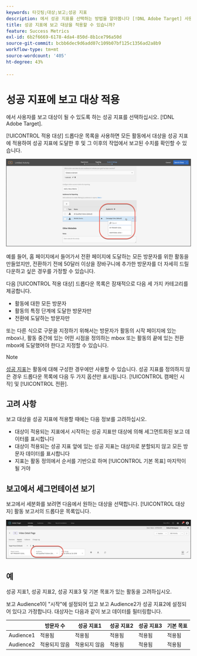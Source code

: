 ```yaml
---
keywords: 타깃팅;대상;보고;성공 지표
description: 에서 성공 지표를 선택하는 방법을 알아봅니다 [!DNL Adobe Target] 사용자를 보고 대상이 될 수 있도록 해줍니다.
title: 성공 지표에 보고 대상을 적용할 수 있습니까?
feature: Success Metrics
exl-id: 6b2f6669-6178-4da4-850d-8b1ce796a50d
source-git-commit: bcbb6dec9d6add07c109b07bf125c1356ad2a8b9
workflow-type: tm+mt
source-wordcount: '405'
ht-degree: 43%

---
```


# 성공 지표에 보고 대상 적용

에서 사용자를 보고 대상이 될 수 있도록 하는 성공 지표를 선택하십시오. [!DNL Adobe Target].

[!UICONTROL 적용 대상] 드롭다운 목록을 사용하면 모든 활동에서 대상을 성공 지표에 적용하여 성공 지표에 도달한 후 및 그 이후의 작업에서 보고된 수치를 확인할 수 있습니다.

![success_metric 이미지](assets/success_metric.png)

예를 들어, 홈 페이지에서 들어가서 전환 페이지에 도달하는 모든 방문자를 위한 활동을 만들었지만, 전환하기 전에 50달러 이상을 장바구니에 추가한 방문자를 더 자세히 드릴다운하고 싶은 경우를 가정할 수 있습니다.

다음 [!UICONTROL 적용 대상] 드롭다운 목록은 잠재적으로 다음 세 가지 카테고리를 제공합니다.

* 활동에 대한 모든 방문자
* 활동의 특정 단계에 도달한 방문자만
* 전환에 도달하는 방문자만

또는 다른 식으로 구문을 지정하기 위해서는 방문자가 활동의 시작 페이지에 있는 mbox나, 활동 중간에 있는 어떤 시점을 정의하는 mbox 또는 활동의 끝에 있는 전환 mbox에 도달했어야 한다고 지정할 수 있습니다.

>[!NOTE]
>
>[성공 지표](/help/main/c-activities/r-success-metrics/success-metrics.md#reference_D011575C85DA48E989A244593D9B9924)는 활동에 대해 구성한 경우에만 사용할 수 있습니다. 성공 지표를 정의하지 않은 경우 드롭다운 목록에 다음 두 가지 옵션만 표시됩니다. [!UICONTROL 캠페인 시작] 및 [!UICONTROL 전환].


## 고려 사항

보고 대상을 성공 지표에 적용할 때에는 다음 정보를 고려하십시오.

* 대상이 적용되는 지표에서 시작하는 성공 지표만 대상에 의해 세그먼트화된 보고 데이터를 표시합니다
* 대상이 적용되는 성공 지표 앞에 있는 성공 지표는 대상자로 분할되지 않고 모든 방문자 데이터를 표시합니다
* 지표는 활동 정의에서 순서를 기반으로 하며 [!UICONTROL 기본 목표] 마지막이 될 거야

## 보고에서 세그먼테이션 보기

보고에서 세분화를 보려면 다음에서 원하는 대상을 선택합니다. [!UICONTROL 대상자] 활동 보고서의 드롭다운 목록입니다.

![reporting_audience_dropdown 이미지](assets/reporting_audience_dropdown.png)

## 예

성공 지표1, 성공 지표2, 성공 지표3 및 기본 목표가 있는 활동을 고려하십시오.

보고 Audience1이 &quot;시작&quot;에 설정되어 있고 보고 Audience2가 성공 지표2에 설정되어 있다고 가정합니다. 대상자는 다음과 같이 보고 데이터를 필터링합니다.

|  | 방문자 수 | 성공 지표1 | 성공 지표2 | 성공 지표3 | 기본 목표 |
| --- | --- | --- | --- | --- | --- |
| Audience1 | 적용됨 | 적용됨 | 적용됨 | 적용됨 | 적용됨 |
| Audience2 | 적용되지 않음 | 적용되지 않음 | 적용됨 | 적용됨 | 적용됨 |
